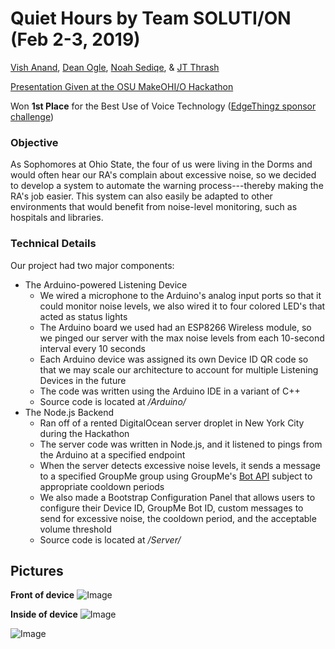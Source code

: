 # Quiet Hours by Team SOLUTI/ON (Feb 2-3, 2019)
[Vish Anand](https://www.vishanand.com), [Dean Ogle](https://github.com/DeanBrogle), [Noah Sediqe](https://github.com/NoahSediqe), & [JT Thrash](https://github.com/JT-Thrash)

[Presentation Given at the OSU MakeOHI/O Hackathon](https://drive.google.com/file/d/1Gth503BGLpS9QvUULUKfwbs327lDW-KX/view?usp=sharing)

Won **1st Place** for the Best Use of Voice Technology ([EdgeThingz sponsor challenge](https://hack.osu.edu/make/2019/#prizes-page))

### Objective
As Sophomores at Ohio State, the four of us were living in the Dorms and would often hear our RA's complain about excessive noise, so we decided to develop a system to automate the warning process---thereby making the RA's job easier. This system can also easily be adapted to other environments that would benefit from noise-level monitoring, such as hospitals and libraries.

### Technical Details
Our project had two major components:
* The Arduino-powered Listening Device
  * We wired a microphone to the Arduino's analog input ports so that it could monitor noise levels, we also wired it to four colored LED's that acted as status lights
  * The Arduino board we used had an ESP8266 Wireless module, so we pinged our server with the max noise levels from each 10-second interval every 10 seconds
  * Each Arduino device was assigned its own Device ID QR code so that we may scale our architecture to account for multiple Listening Devices in the future
  * The code was written using the Arduino IDE in a variant of C++
  * Source code is located at */Arduino/*
* The Node.js Backend
  * Ran off of a rented DigitalOcean server droplet in New York City during the Hackathon
  * The server code was written in Node.js, and it listened to pings from the Arduino at a specified endpoint
  * When the server detects excessive noise levels, it sends a message to a specified GroupMe group using GroupMe's [Bot API](https://dev.groupme.com) subject to appropriate cooldown periods
  * We also made a Bootstrap Configuration Panel that allows users to configure their Device ID, GroupMe Bot ID, custom messages to send for excessive noise, the cooldown period, and the acceptable volume threshold
  * Source code is located at */Server/*

## Pictures

**Front of device**
![Image](https://lh3.googleusercontent.com/m3K8Mjq-DKNwgCbJspnAKtMLqqukAMlKT5U7AvaIZceI2iPCEHrd14-nIbGSOLxMyYl3TU3EiVcBvxjdO7JzLlgk_E12y35wVepnvt08Yll1ze1N4Zk3Hm-b8--JKT9LRArs5tC3merb-ct_nMu3m_0-mU1sMrJibPUiIznbIh_mzwtGB8s-MesYfnal-04mxIZDasgc6SwJrm3jed15XYfE1y_IuIvqBP957Lo4Em3CSKX1dMmnyNBt0OuJWT8Tq9Sgbk1cGlxjYKb3kPoKhmY2wL5asfBsnoz6SG9QR6wyj2JbmVdkyB2JnVrDy9B7bI6GjbXvMO85naYd1yeitbCORiXyctozQnPQ7qTRqjDDQhR91pOmvtaWaNYciJVk9BJ9Z2_LB1Ji8KoCHszsuaFGokAIjzLPxUiRTi5xLyh3YwzycnxM6Amkc1l6xreWZkO_3vDo4G2_NmPNmmivldXIZcQOJgMCK1xMoD7k09UOX3jWrZr9GIlTQ0eXm2iRAWaZ_9yg9fCKlVa_816qSRHJ48KldFb01fHt6jI7t40IdKfGg8ICK9lokZH1HRj5-ec_cECrDrCn9ITgZn_bd8zKsqKJiwEMqggxQSAGMqg_0hvsS7KZN6sotMoRMv_qTmMCLER2eXk6jYghNYlS3-EOH3cph982=w1182-h886-no)

**Inside of device**
![Image](https://lh3.googleusercontent.com/s1EZ9IMpJ_W2eWvfVsd_xV8FcxKjStsf631_sRWYpI0wMO0h_ecK8D1lC112NSv2mYsZrzPW22zsMnV_foudGbSNciUc9SQA0M2um2fIE9Jkds3OAVVaOVz2_iCDZRjVK1VUfwTcNPmS9MweIurxlB0oqSemk_XVG2wltMqSnWXQE6wlKEHzbdYqiSJE_jMXb44uAWVGJcz6U2iG9YB4opGkTY8_BPHDhueb_gxhDJO7PNK0kvz57TsB9C8XbhqJL5Sho9qnCJf6xvrl3QnKFDpebarwnU5oUrU5xnhdZP-wX1KoLmwrRz5VVP8rdcGR9qZJf0Q_C1UY8GUUYhAuXvdUdYxq7Wktl-D4wMGQIvz92EQw81Jq_EzxbkXSAtYL0k2dGc4Qam43yPEB2HpYK84CuCarbpCbDYIkjTM9oTXXgyND3N9d58F4TeKRH6Z_kJX0oCVzh8FY0eYttpHx-0sq2xE56f-BBRksuokecprBaxFoZ8AeQiUZbqnvdau6x3IoWD-a86CN5AyytQNFxj5OrI6JFzYR6JUEK6lUQ8vQjqdiF_-Blng8nbuS1djFP-0mSv0er411PX6i3dvi3U92rtoJoagL5OdT1eIkxyb1K5c7bEiFDuwStlGLPFRg-qIwpyrhXtca5RxQ48F_qdOW9NOUUWbc=w1182-h886-no)

![Image](https://lh3.googleusercontent.com/V2WSAtNRPJW3MAfjudKns7WlNjoFwyLv3SwVqUOFQ_hCwtZmeWEq02YvctNkb58cCO-LfB1QGKSZVJ3Q6-S5pG61F8LO0IA-OkWZWSguxZ2gYVzNiDx8xQAtnvlYp0rb657SP1cmr3aclAwmpMsESA_YCtp8K1oAuuBzAplQI5nFv6-Tyo-sIsYh3xJMz2XYDym_acgR_HwFo4Jb7K6LYISeJGWHvpjksmsT3LT1gYrqp-OuZ48Z2yt-IFrvTxsBelT9QUX-I1uxLuPho-mauPN9jlXXE85DY1Qh1P2u_ODXKOQTdPUYssWZ0X1u-DzopLPmgr3z0YWf1F7svU7aJOYtj8UY-IQxZecYbjQPi12ihUyeR0hUQLMpCUBRZ8M1E-wCJCdYMoz7p6i_k-14A4RlrglZ_EVEFBKwx23NKI126cpX6wmeXX2rUayksvaz1eB0gQS9o12KjKQQOpTg9Q_HJAmwpzmNYnDninoZnyIxD_a8PsltjI5rrhjZDxc3dzCraGZVzMq3hcGrHAbfkBMKifXQ2VvlJrCIZhtCox2zorTKA9peMkiuCP3cLxhQw1gda7xz_yMDj0nj10CYNSw4v0aT9_Qj_fnZYX0cdV6LC0QSPj4alAj_cTlSDvLJAax6XyEXTzvd1YQ_5fjEjYBMdxB167BY=w665-h886-no)
